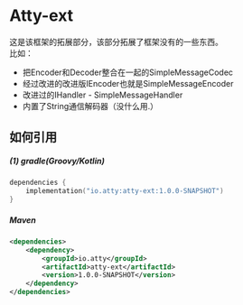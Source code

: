 # Atty-ext

这是该框架的拓展部分，该部分拓展了框架没有的一些东西。\
比如：
 - 把Encoder和Decoder整合在一起的SimpleMessageCodec
 - 经过改进的改进版IEncoder也就是SimpleMessageEncoder
 - 改进过的IHandler - SimpleMessageHandler
 - 内置了String通信解码器（没什么用.）

## 如何引用
##### (1) gradle(Groovy/Kotlin)
```kotlin
dependencies {
    implementation("io.atty:atty-ext:1.0.0-SNAPSHOT")
}
```

##### Maven
```xml
<dependencies>
    <dependency>
        <groupId>io.atty</groupId>
        <artifactId>atty-ext</artifactId>
        <version>1.0.0-SNAPSHOT</version>
    </dependency>
</dependencies>
```
